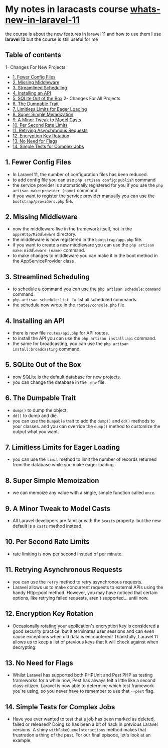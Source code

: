 # My notes in laracasts course [whats-new-in-laravel-11](https://laracasts.com/series/whats-new-in-laravel-11)
the course is about the new features in laravel 11 and how to use them 
      I use **laravel 12** but the course is still useful for me

## Table of contents
1-  Changes For New Projects 
- [1. Fewer Config Files](#1-fewer-config-files)
- [2. Missing Middleware](#2-missing-middleware)
- [3. Streamlined Scheduling](#3-streamlined-scheduling)
- [4. Installing an API](#4-installing-an-api)
- [5. SQLite Out of the Box](#5-sqlite-out-of-the-box)
2- Changes For All Projects
- [6. The Dumpable Trait](#6-the-dumpable-trait)
- [7. Limitless Limits for Eager Loading](#7-limitless-limits-for-eager-loading)
- [8. Super Simple Memoization](#8-super-simple-memoization)
- [9. A Minor Tweak to Model Casts](#9-a-minor-tweak-to-model-casts)
- [10. Per Second Rate Limits](#10-per-second-rate-limits)
- [11. Retrying Asynchronous Requests](#11-retrying-asynchronous-requests)
- [12. Encryption Key Rotation](#12-encryption-key-rotation)
- [13. No Need for Flags](#13-no-need-for-flags)
- [14. Simple Tests for Complex Jobs](#14-simple-tests-for-complex-jobs)


## 1. Fewer Config Files
- In Laravel 11, the number of configuration files has been reduced.
- to add config file you can use `php artisan config:publish` command
- the service provider is automatically registered for you if you use the `php artisan make:provider (name)` command.
- if  you want to register the service provider manually you can use the `bootstrap/providers.php` file.

## 2. Missing Middleware
- now the middleware live in the framework itself, not in the `app/Http/Middleware` directory.
- the middleware is now registered in the `bootstrap/app.php` file.
- if you want to create a new middleware you can use the `php artisan make:middleware (name)` command.
- to make changes to middleware you can make it in the boot method in the AppServiceProvider class .

## 3. Streamlined Scheduling
- to schedule a command you can use the `php artisan schedule:command` command.
- `php artisan schedule:list ` to list all scheduled commands.
- the schedule now wrote in the `routes/console.php` file.

## 4. Installing an API
- there is now file `routes/api.php` for API routes.
- to install the API you can use the `php artisan install:api` command.
- the same for broadcasting, you can use the `php artisan install:broadcasting` command.

## 5. SQLite Out of the Box
- now SQLite is the default database for new projects.
- you can change the database in the `.env` file.

## 6. The Dumpable Trait
- `dump()` to dump the object.
- `dd()` to dump and die.
- you can use the `Dumpable` trait to add the `dump()` and `dd()` methods to your classes. and you can override the `dump()` method to customize the output what you want.

## 7. Limitless Limits for Eager Loading
- you can use the `limit` method to limit the number of records returned from the database while you make eager loading.

## 8. Super Simple Memoization
- we can memoize any value with a single, simple function called `once`.

## 9. A Minor Tweak to Model Casts
- All Laravel developers are familiar with the `$casts` property. but the new default is a `casts` method instead. 

## 10. Per Second Rate Limits
- rate limiting is now per second instead of per minute.

## 11. Retrying Asynchronous Requests
- you can use the `retry` method to retry asynchronous requests.
- Laravel allows us to make concurrent requests to external APIs using the handy Http::pool method. However, you may have noticed that certain options, like retrying failed requests, aren't supported… until now.

## 12. Encryption Key Rotation
- Occasionally rotating your application's encryption key is considered a good security practice, but it terminates user sessions and can even cause exceptions when old data is encountered! Thankfully, Laravel 11 allows us to keep a list of previous keys that it will check against when decrypting.

## 13. No Need for Flags
- Whilst Laravel has supported both PHPUnit and Pest PHP as testing frameworks for a while now, Pest has always felt a little like a second class citizen. Laravel is now able to determine which test framework you're using, so you never have to remember to use that `--pest` flag.

## 14. Simple Tests for Complex Jobs
- Have you ever wanted to test that a job has been marked as deleted, failed or released? Doing so has been a bit of hack in previous Laravel versions. A shiny `withFakeQueueInteractions` method makes that frustration a thing of the past. For our final episode, let's look at an example.
